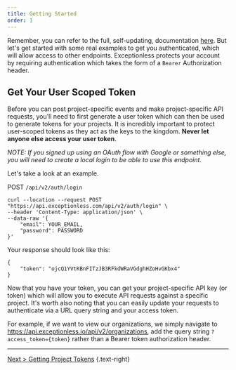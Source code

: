 ```yaml
---
title: Getting Started
order: 1
---
```


Remember, you can refer to the full, self-updating, documentation [here](https://api.exceptionless.io). But let's get started with some real examples to get you authenticated, which will allow access to other endpoints. Exceptionless protects your account by requiring authentication which takes the form of a `Bearer` Authorization header.

## Get Your User Scoped Token

Before you can post project-specific events and make project-specific API requests, you'll need to first generate a user token which can then be used to generate tokens for your projects. It is incredibly important to protect user-scoped tokens as they act as the keys to the kingdom. **Never let anyone else access your user token**.

*NOTE: If you signed up using an OAuth flow with Google or something else, you will need to create a local login to be able to use this endpoint.* 

Let's take a look at an example. 

POST `/api/v2/auth/login`  

```
curl --location --request POST "https://api.exceptionless.com/api/v2/auth/login" \
--header 'Content-Type: application/json' \
--data-raw '{
    "email": YOUR_EMAIL,
    "password": PASSWORD
}'
```

Your response should look like this: 

```
{
    "token": "ojcQ1YVtKBnFITzJB3RFkdWRaVGdghHZoHvGKbx4"
}
```

Now that you have your token, you can get your project-specific API key (or token) which will allow you to execute API requests against a specific project. It's worth also noting that you can easily update your requests to authenticate via a URL query string and your access token.

For example, if we want to view our organizations, we simply navigate to <https://api.exceptionless.io/api/v2/organizations>, add the query string `?access_token={token}` rather than a Bearer token authorization header.

---

[Next > Getting Project Tokens](project-tokens.md) {.text-right}